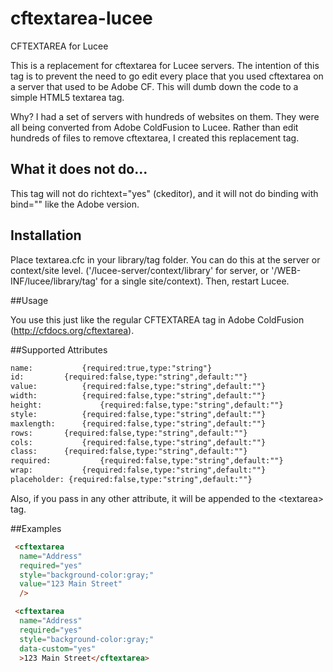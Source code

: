 # cftextarea-lucee
CFTEXTAREA for Lucee

This is a replacement for cftextarea for Lucee servers. The intention of this tag is to prevent the need to go edit every place that you used cftextarea on a server that used to be Adobe CF. This will dumb down the code to a simple HTML5 textarea tag.

Why? I had a set of servers with hundreds of websites on them. They were all being converted from Adobe ColdFusion to Lucee. Rather than edit hundreds of files to remove cftextarea, I created this replacement tag.

## What it does not do...

This tag will not do richtext="yes" (ckeditor), and it will not do binding with bind="" like the Adobe version.

## Installation

Place textarea.cfc in your library/tag folder. You can do this at the server or context/site level. ('/lucee-server/context/library' for server, or '/WEB-INF/lucee/library/tag' for a single site/context). Then, restart Lucee.

##Usage

You use this just like the regular CFTEXTAREA tag in Adobe ColdFusion (http://cfdocs.org/cftextarea).

##Supported Attributes
```html
name:			{required:true,type:"string"}
id:      	{required:false,type:"string",default:""}
value: 			{required:false,type:"string",default:""}
width: 			{required:false,type:"string",default:""} 
height:  			{required:false,type:"string",default:""}	
style: 			{required:false,type:"string",default:""}
maxlength: 		{required:false,type:"string",default:""}	
rows: 		{required:false,type:"string",default:""}
cols: 			{required:false,type:"string",default:""}		
class: 		{required:false,type:"string",default:""}	
required: 			{required:false,type:"string",default:""}	
wrap: 			{required:false,type:"string",default:""}
placeholder: {required:false,type:"string",default:""} 
```

Also, if you pass in any other attribute, it will be appended to the &lt;textarea&gt; tag.

##Examples
```html
 <cftextarea 
  name="Address"
  required="yes"
  style="background-color:gray;"
  value="123 Main Street"
  />
```
```html
 <cftextarea 
  name="Address"
  required="yes"
  style="background-color:gray;"
  data-custom="yes"
  >123 Main Street</cftextarea>
```
